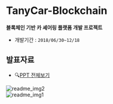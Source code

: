 # TanyCar-Blockchain

**블록체인 기반 카 셰어링 플랫폼 개발 프로젝트**    
- 개발기간 : `2018/06/30~12/18`


## 발표자료
- 🔍[PPT 전체보기][src1]
     
![readme_img2](https://github.com/kimg1623/TanyCar_Blockchain/assets/40616792/68422ca9-f61d-4ac2-a6bb-1580cf96dde0)    
![readme_img1](https://github.com/kimg1623/TanyCar_Blockchain/assets/40616792/70e1cbf7-03e4-427a-b73d-c36e5c27801a)    


  [src1]: https://drive.google.com/file/d/1_Gl401ExecsLm1FWENXnAOgejI4xEwmW/view?usp=sharing

